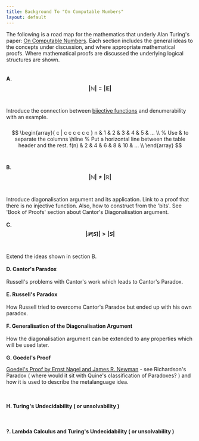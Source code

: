 ```yaml
---
title: Background To "On Computable Numbers"
layout: default
---
```


The following is a road map for the mathematics that underly Alan Turing's paper: [On Computable Numbers](https://www.cs.virginia.edu/~robins/Turing_Paper_1936.pdf). Each section includes the general ideas to the concepts under discussion, and where appropriate mathematical proofs. Where mathematical proofs are discussed the underlying logical structures are shown.  
<br>
<br>
<b>A. $$ |\mathbb{N}| = |\mathbb{E}| $$</b>
<br>
<br>
Introduce the connection between [bijective functions](/topics/functions.html) and denumerability with an example. 
<br>
<br>
$$
\begin{array}{ c | c c c c c c }
n & 1 & 2 & 3 & 4 & 5 & ... \\  % Use & to separate the columns
\hline % Put a horizontal line between the table header and the rest.
f(n) & 2 & 4 & 6 & 8 & 10 & ... \\
\end{array}
$$
<br>
<br>
<b>B. $$ |\mathbb{N}| \ne |\mathbb{R}| $$</b>
<br>
<br>
Introduce diagonalisation argument and its application. Link to a proof that there is no injective function. Also, how to construct from the 'bits'. See 'Book of Proofs' section about Cantor's Diagonalisation argument.
<br>
<br>
<b>C. $$ |\mathcal{P}(S)| > |S| $$ </b>
<br>
<br>
Extend the ideas shown in section B.
<br>
<br>
<b>D. Cantor's Paradox</b>
<br>
<br>
Russell's problems with Cantor's work which leads to Cantor's Paradox.
<br>
<br>
<b>E. Russell's Paradox</b>
<br>
<br>
How Russell tried to overcome Cantor's Paradox but ended up with his own paradox.
<br>
<br>
<b>F. Generalisation of the Diagonalisation Argument</b>
<br>
<br>
How the diagonalisation argument can be extended to any properties which will be used later.
<br>
<br>
<b>G. Goedel's Proof</b>

[Goedel's Proof by Ernst Nagel and James R. Newman](https://calculemus.org/cafe-aleph/raclog-arch/nagel-newman.pdf) - see Richardson's Paradox ( where would it sit with Quine's classification of Paradoxes? ) and how it is used to describe the metalanguage idea.

<br>
<br>
<b>H. Turing's Undecidability ( or unsolvability )</b>
<br>
<br>

<br>
<br>
<b>?. Lambda Calculus and Turing's Undecidability ( or unsolvability )</b>
<br>
<br>
